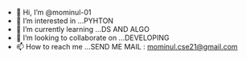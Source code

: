 - 👋 Hi, I’m @mominul-01
- 👀 I’m interested in ...PYHTON
- 🌱 I’m currently learning ...DS AND ALGO
- 💞️ I’m looking to collaborate on ...DEVELOPING
- 📫 How to reach me ...SEND ME MAIL : mominul.cse21@gmail.com

<!---
mominul-01/mominul-01 is a ✨ special ✨ repository because its `README.md` (this file) appears on your GitHub profile.
You can click the Preview link to take a look at your changes.
--->
